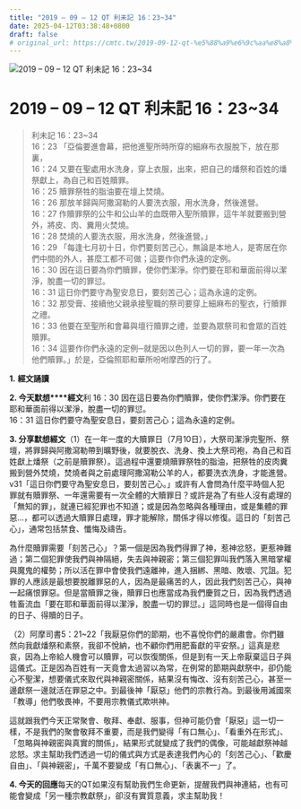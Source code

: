 ```yaml
---
title: "2019 – 09 – 12 QT 利未記 16：23~34"
date: 2025-04-12T03:38:48+0800
draft: false
# original_url: https://cmtc.tw/2019-09-12-qt-%e5%88%a9%e6%9c%aa%e8%a8%98-16%ef%bc%9a2334
---
```


![2019 – 09 – 12 QT 利未記 16：23\~34](/images/qt.jpg   "2019 – 09 – 12 QT 利未記 16：23\~34")

# 2019 – 09 – 12 QT 利未記 16：23\~34

> 利未記 16：23\~34  
> 16：23 「亞倫要進會幕，把他進聖所時所穿的細麻布衣服脫下，放在那裏，  
> 16：24 又要在聖處用水洗身，穿上衣服，出來，把自己的燔祭和百姓的燔祭獻上，為自己和百姓贖罪。  
> 16：25 贖罪祭牲的脂油要在壇上焚燒。  
> 16：26 那放羊歸與阿撒瀉勒的人要洗衣服，用水洗身，然後進營。  
> 16：27 作贖罪祭的公牛和公山羊的血既帶入聖所贖罪，這牛羊就要搬到營外，將皮、肉、糞用火焚燒。  
> 16：28 焚燒的人要洗衣服，用水洗身，然後進營。」  
> 16：29 「每逢七月初十日，你們要刻苦己心，無論是本地人，是寄居在你們中間的外人，甚麼工都不可做；這要作你們永遠的定例。  
> 16：30 因在這日要為你們贖罪，使你們潔淨。你們要在耶和華面前得以潔淨，脫盡一切的罪愆。  
> 16：31 這日你們要守為聖安息日，要刻苦己心；這為永遠的定例。  
> 16：32 那受膏、接續他父親承接聖職的祭司要穿上細麻布的聖衣，行贖罪之禮。  
> 16：33 他要在至聖所和會幕與壇行贖罪之禮，並要為眾祭司和會眾的百姓贖罪。  
> 16：34 這要作你們永遠的定例─就是因以色列人一切的罪，要一年一次為他們贖罪。」於是，亞倫照耶和華所吩咐摩西的行了。

**1.** **經文誦讀**

**2. 今天默想****經文**利 16：30 因在這日要為你們贖罪，使你們潔淨。你們要在耶和華面前得以潔淨，脫盡一切的罪愆。  
16：31 這日你們要守為聖安息日，要刻苦己心；這為永遠的定例。

**3. 分享默想經文**（1）在一年一度的大贖罪日（7月10日），大祭司潔淨完聖所、祭壇，將罪歸與阿撒瀉勒帶到曠野後，就要脫衣、洗身、換上大祭司袍，為自己和百姓獻上燔祭（之前是贖罪祭）。這過程中還要燒贖罪祭牲的脂油，把祭牲的皮肉糞搬到營外焚燒，焚燒者與之前處理阿撒瀉勒公羊的人，都要洗衣洗身，才能進營。v31「這日你們要守為聖安息日，要刻苦己心。」或許有人會問為什麼平時個人犯罪就有贖罪祭、一年還需要有一次全體的大贖罪日？或許是為了有些人沒有處理的「無知的罪」，就連已經犯罪也不知道；或是因為忽略與各種理由，或是集體的罪惡…，都可以透過大贖罪日處理，罪才能解除，關係才得以修復。這日的「刻苦己心」，通常包括禁食、懺悔及禱告。

為什麼贖罪需要「刻苦己心」？第一個是因為我們得罪了神，惹神忿怒，更惹神難過；第二個犯罪使我們與神隔絕，失去與神親密；第三個犯罪叫我們落入黑暗掌權與魔鬼的權勢；所以活在罪中會使我們遠離神，進入捆綁、黑暗、敗壞、咒詛。犯罪的人應該是最想要脫離罪惡的人，因為是最痛苦的人，因此我們刻苦己心，與神一起痛恨罪惡。但是當贖罪之後，贖罪日也應當成為我們慶賀之日，因為我們透過牲畜流血「要在耶和華面前得以潔淨，脫盡一切的罪愆。」這同時也是一個得自由的日子、得贖的日子。

（2）阿摩司書5：21\~22「我厭惡你們的節期，也不喜悅你們的嚴肅會。你們雖然向我獻燔祭和素祭，我卻不悅納，也不顧你們用肥畜獻的平安祭。」這真是悲哀，因為上帝給人機會可以贖罪，可以恢復關係，但是到有一天上帝厭棄這日子與這儀式。正是因為百姓有一天竟會太過習以為常，在例常的節期與獻祭中，卻仍能心不聖潔，想要儀式來取代與神親密關係，結果沒有悔改、沒有刻苦己心，甚至一邊獻祭一邊就活在罪惡之中。到最後神「厭惡」他們的宗教行為。到最後用滅國來「教導」他們敬畏神，不要用宗教儀式欺哄神。

這就跟我們今天正常聚會、敬拜、奉獻、服事，但神可能仍會「厭惡」這一切一樣，不是我們的聚會敬拜不重要，而是我們變得「有口無心」、「看重外在形式」、「忽略與神親密與真實的關係」，結果形式就變成了我們的偶像，可能越獻祭神越忿怒。求主幫助我們透過一切的儀式與方式是表達我們內心的「刻苦己心」、「歡慶自由」、「與神親密」，千萬不要變成「有口無心」、「表裏不一」了。

**4. 今天的回應**每天的QT如果沒有幫助我們生命更新，提醒我們與神連結，也有可能會變成「另一種宗教獻祭」，卻沒有實質意義，求主幫助我！